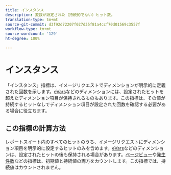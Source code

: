 ```yaml
---
title: インスタンス
description: 変数が設定された（持続的でない）ヒット数。
translation-type: tm+mt
source-git-commit: d3f92d72207f027d35f81a4ccf70d01569c3557f
workflow-type: tm+mt
source-wordcount: '129'
ht-degree: 100%

---
```



# インスタンス

「インスタンス」指標は、イメージリクエストでディメンションが明示的に定義された回数を示します。[eVars](../dimensions/evar.md)などのディメンションには、設定されたヒットを超えたディメンション項目が保持されるものもあります。この指標は、その値が持続するヒットなしでディメンション項目が設定された回数を確認する必要がある場合に役立ちます。

## この指標の計算方法

レポートスイート内のすべてのヒットのうち、イメージリクエストにディメンション項目を明示的に設定するヒットのみを含めます。[eVars](../dimensions/evar.md)などのディメンションは、設定されたヒットの後も保持される場合があります。[ページビュー](page-views.md)や[発生件数](occurrences.md)などの指標は、初期値と持続値の両方をカウントします。この指標では、持続値はカウントされません。